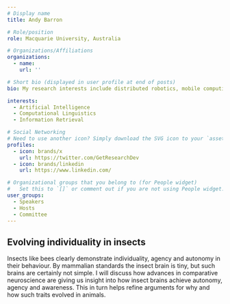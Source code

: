 ```yaml
---
# Display name
title: Andy Barron

# Role/position
role: Macquarie University, Australia

# Organizations/Affiliations
organizations:
  - name: 
    url: ''

# Short bio (displayed in user profile at end of posts)
bio: My research interests include distributed robotics, mobile computing and programmable matter.

interests:
  - Artificial Intelligence
  - Computational Linguistics
  - Information Retrieval

# Social Networking
# Need to use another icon? Simply download the SVG icon to your `assets/media/icons/` folder.
profiles:
  - icon: brands/x
    url: https://twitter.com/GetResearchDev
  - icon: brands/linkedin
    url: https://www.linkedin.com/

# Organizational groups that you belong to (for People widget)
#   Set this to `[]` or comment out if you are not using People widget.
user_groups:
  - Speakers
  - Hosts
  - Committee
---
```


<h2>Evolving individuality in insects</h2>

Insects like bees clearly demonstrate individuality, agency and autonomy in their behaviour. By mammalian standards the insect brain is tiny, but such brains are certainly not simple.  I will discuss how advances in comparative neuroscience are giving us insight into how insect brains achieve autonomy, agency and awareness. This in turn helps refine arguments for why and how such traits evolved in animals.